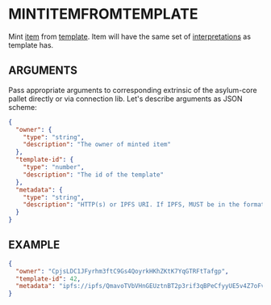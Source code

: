 # MINTITEMFROMTEMPLATE

Mint [item](../entities/item.md) from [template](../entities/template.md). Item will have the same set of [interpretations](../entities/interpretation.md) as template has.

## ARGUMENTS

Pass appropriate arguments to corresponding extrinsic of the asylum-core pallet directly or via connection lib. Let's describe arguments as JSON scheme:

```json
{
  "owner": {
    "type": "string",
    "description": "The owner of minted item"
  },
  "template-id": {
    "type": "number",
    "description": "The id of the template"
  },
  "metadata": {
    "type": "string",
    "description": "HTTP(s) or IPFS URI. If IPFS, MUST be in the format of ipfs://ipfs/HASH"
  }
}  
```

## EXAMPLE

```json
{
  "owner": "CpjsLDC1JFyrhm3ftC9Gs4QoyrkHKhZKtK7YqGTRFtTafgp",
  "template-id": 42,
  "metadata": "ipfs://ipfs/QmavoTVbVHnGEUztnBT2p3rif3qBPeCfyyUE5v4Z7oFvs4"
}  
```